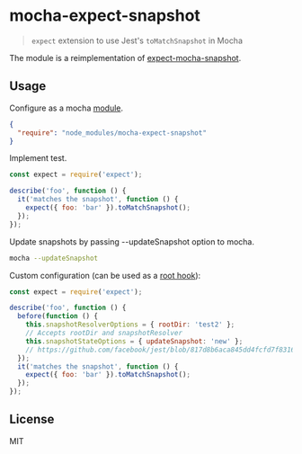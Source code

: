 # mocha-expect-snapshot

> `expect` extension to use Jest's `toMatchSnapshot` in Mocha

The module is a reimplementation of [expect-mocha-snapshot](https://github.com/blogfoster/expect-mocha-snapshot).

## Usage

Configure as a mocha [module](https://mochajs.org/#-require-module-r-module).

```json
{
  "require": "node_modules/mocha-expect-snapshot"
}
```

Implement test.

```js
const expect = require('expect');

describe('foo', function () {
  it('matches the snapshot', function () {
    expect({ foo: 'bar' }).toMatchSnapshot();
  });
});
```

Update snapshots by passing --updateSnapshot option to mocha.

```sh
mocha --updateSnapshot
```

Custom configuration (can be used as a [root hook](https://mochajs.org/#root-hook-plugins)):

```js
const expect = require('expect');

describe('foo', function () {
  before(function () {
    this.snapshotResolverOptions = { rootDir: 'test2' };
    // Accepts rootDir and snapshotResolver
    this.snapshotStateOptions = { updateSnapshot: 'new' };
    // https://github.com/facebook/jest/blob/817d8b6aca845dd4fcfd7f8316293e69f3a116c5/packages/jest-snapshot/src/State.ts#L25-L30
  });
  it('matches the snapshot', function () {
    expect({ foo: 'bar' }).toMatchSnapshot();
  });
});
```

## License

MIT
